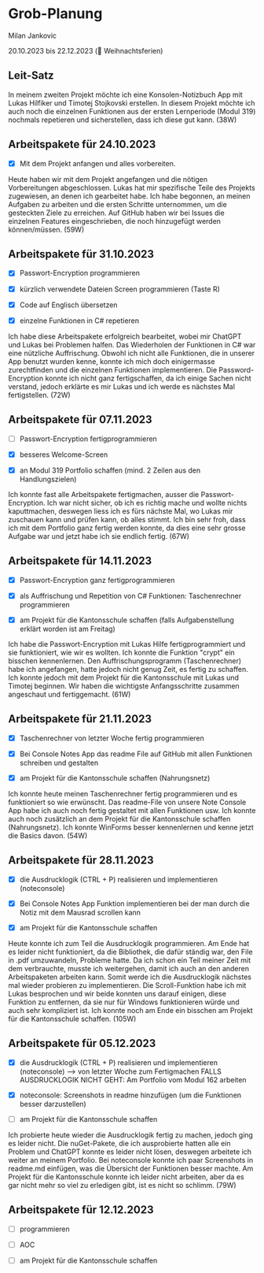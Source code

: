 # Grob-Planung

Milan Jankovic

20.10.2023 bis 22.12.2023 (🎄 Weihnachtsferien)

## Leit-Satz

In meinem zweiten Projekt möchte ich eine Konsolen-Notizbuch App mit Lukas Hilfiker und Timotej Stojkovski erstellen. In diesem Projekt möchte ich auch noch die einzelnen Funktionen aus der ersten Lernperiode (Modul 319) nochmals repetieren und sicherstellen, dass ich diese gut kann. (38W)

## Arbeitspakete für 24.10.2023

- [x] Mit dem Projekt anfangen und alles vorbereiten.

Heute haben wir mit dem Projekt angefangen und die nötigen Vorbereitungen abgeschlossen. Lukas hat mir spezifische Teile des Projekts zugewiesen, an denen ich gearbeitet habe. Ich habe begonnen, an meinen Aufgaben zu arbeiten und die ersten Schritte unternommen, um die gesteckten Ziele zu erreichen. Auf GitHub haben wir bei Issues die einzelnen Features eingeschrieben, die noch hinzugefügt werden können/müssen. (59W)

## Arbeitspakete für 31.10.2023

- [x] Passwort-Encryption programmieren

- [x] kürzlich verwendete Dateien Screen programmieren (Taste R)

- [x] Code auf Englisch übersetzen

- [x] einzelne Funktionen in C# repetieren

Ich habe diese Arbeitspakete erfolgreich bearbeitet, wobei mir ChatGPT und Lukas bei Problemen halfen. Das Wiederholen der Funktionen in C# war eine nützliche Auffrischung. Obwohl ich nicht alle Funktionen, die in unserer App benutzt wurden kenne, konnte ich mich doch einigermasse zurechtfinden und die einzelnen Funktionen implementieren. Die Password-Encryption konnte ich nicht ganz fertigschaffen, da ich einige Sachen nicht verstand, jedoch erklärte es mir Lukas und ich werde es nächstes Mal fertigstellen. (72W)

## Arbeitspakete für 07.11.2023

- [ ] Passwort-Encryption fertigprogrammieren

- [x] besseres Welcome-Screen
      
- [x] an Modul 319 Portfolio schaffen (mind. 2 Zeilen aus den Handlungszielen)

Ich konnte fast alle Arbeitspakete fertigmachen, ausser die Passwort-Encryption. Ich war nicht sicher, ob ich es richtig mache und wollte nichts kaputtmachen, deswegen liess ich es fürs nächste Mal, wo Lukas mir zuschauen kann und prüfen kann, ob alles stimmt. Ich bin sehr froh, dass ich mit dem Portfolio ganz fertig werden konnte, da dies eine sehr grosse Aufgabe war und jetzt habe ich sie endlich fertig. (67W)

## Arbeitspakete für 14.11.2023

- [x] Passwort-Encryption ganz fertigprogrammieren

- [x] als Auffrischung und Repetition von C# Funktionen: Taschenrechner programmieren 
      
- [x] am Projekt für die Kantonsschule schaffen (falls Aufgabenstellung erklärt worden ist am Freitag)

Ich habe die Passwort-Encryption mit Lukas Hilfe fertigprogrammiert und sie funktioniert, wie wir es wollten. Ich konnte die Funktion "crypt" ein bisschen kennenlernen. Den Auffrischungsprogramm (Taschenrechner) habe ich angefangen, hatte jedoch nicht genug Zeit, es fertig zu schaffen. Ich konnte jedoch mit dem Projekt für die Kantonsschule mit Lukas und Timotej beginnen. Wir haben die wichtigste Anfangsschritte zusammen angeschaut und fertiggemacht. (61W)

## Arbeitspakete für 21.11.2023

- [x] Taschenrechner von letzter Woche fertig programmieren

- [x] Bei Console Notes App das readme File auf GitHub mit allen Funktionen schreiben und gestalten

- [x] am Projekt für die Kantonsschule schaffen (Nahrungsnetz)

Ich konnte heute meinen Taschenrechner fertig programmieren und es funktioniert so wie erwünscht. Das readme-File von unsere Note Console App habe ich auch noch fertig gestaltet mit allen Funktionen usw. Ich konnte auch noch zusätzlich an dem Projekt für die Kantonsschule schaffen (Nahrungsnetz). Ich konnte WinForms besser kennenlernen und kenne jetzt die Basics davon. (54W)

## Arbeitspakete für 28.11.2023

- [x] die Ausdrucklogik (CTRL + P) realisieren und implementieren (noteconsole)

- [x] Bei Console Notes App Funktion implementieren bei der man durch die Notiz mit dem Mausrad scrollen kann

- [x] am Projekt für die Kantonsschule schaffen

Heute konnte ich zum Teil die Ausdrucklogik programmieren. Am Ende hat es leider nicht funktioniert, da die Bibliothek, die dafür ständig war, den File in .pdf umzuwandeln, Probleme hatte. Da ich schon ein Teil meiner Zeit mit dem verbrauchte, musste ich weitergehen, damit ich auch an den anderen Arbeitspaketen arbeiten kann. Somit werde ich die Ausdrucklogik nächstes mal wieder probieren zu implementieren. Die Scroll-Funktion habe ich mit Lukas besprochen und wir beide konnten uns darauf einigen, diese Funktion zu entfernen, da sie nur für Windows funktionieren würde und auch sehr kompliziert ist. Ich konnte noch am Ende ein bisschen am Projekt für die Kantonsschule schaffen. (105W)

## Arbeitspakete für 05.12.2023

- [x] die Ausdrucklogik (CTRL + P) realisieren und implementieren (noteconsole) --> von letzter Woche zum Fertigmachen
      FALLS AUSDRUCKLOGIK NICHT GEHT: Am Portfolio vom Modul 162 arbeiten

- [x] noteconsole: Screenshots in readme hinzufügen (um die Funktionen besser darzustellen)

- [ ] am Projekt für die Kantonsschule schaffen

Ich probierte heute wieder die Ausdrucklogik fertig zu machen, jedoch ging es leider nicht. Die nuGet-Pakete, die ich ausprobierte hatten alle ein Problem und ChatGPT konnte es leider nicht lösen, deswegen arbeitete ich weiter an meinem Portfolio. Bei noteconsole konnte ich paar Screenshots in readme.md einfügen, was die Übersicht der Funktionen besser machte. Am Projekt für die Kantonsschule konnte ich leider nicht arbeiten, aber da es gar nicht mehr so viel zu erledigen gibt, ist es nicht so schlimm. (79W)

## Arbeitspakete für 12.12.2023

- [ ] programmieren

- [ ] AOC

- [ ] am Projekt für die Kantonsschule schaffen
